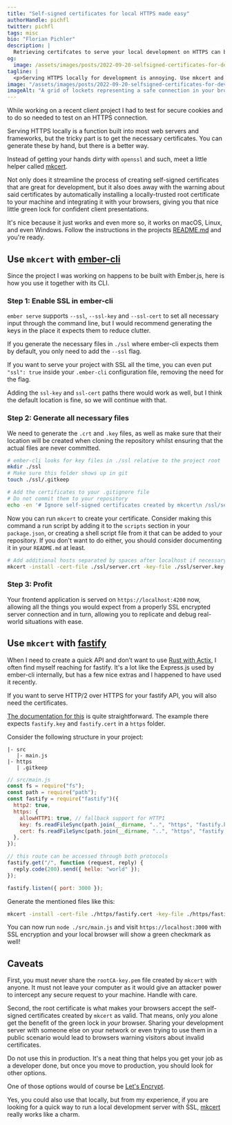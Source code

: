 ```yaml
---
title: "Self-signed certificates for local HTTPS made easy"
authorHandle: pichfl
twitter: pichfl
tags: misc
bio: "Florian Pichler"
description: |
  Retrieving certifcates to serve your local development on HTTPS can be cumbersome. Use mkcert to automate the process, here is how.
og:
  image: /assets/images/posts/2022-09-20-selfsigned-certificates-for-development/og-image.png
tagline: |
  <p>Serving HTTPS locally for development is annoying. Use mkcert and get started in minutes.</p>
image: "/assets/images/posts/2022-09-20-selfsigned-certificates-for-development/signed.jpg"
imageAlt: "A grid of lockets representing a safe connection in your browser"
---
```


While working on a recent client project I had to test for secure cookies and to
do so needed to test on an HTTPS connection.

Serving HTTPS locally is a function built into most web servers and frameworks,
but the tricky part is to get the necessary certificates. You can generate these
by hand, but there is a better way.

Instead of getting your hands dirty with `openssl` and such, meet a little
helper called [mkcert][mkcert].

[mkcert]: https://github.com/FiloSottile/mkcert/

Not only does it streamline the process of creating self-signed certificates
that are great for development, but it also does away with the warning about
said certificates by automatically installing a locally-trusted root certificate
to your machine and integrating it with your browsers, giving you that nice
little green lock for confident client presentations.

It's nice because it just works and even more so, it works on macOS, Linux, and
even Windows. Follow the instructions in the projects [README.md][readme] and
you're ready.

## Use `mkcert` with [ember-cli][ember-cli]

Since the project I was working on happens to be built with Ember.js, here is
how you use it together with its CLI.

### Step 1: Enable SSL in ember-cli

`ember serve` supports `--ssl`, `--ssl-key` and `--ssl-cert` to set all
necessary input through the command line, but I would recommend generating the
keys in the place it expects them to reduce clutter.

If you generate the necessary files in `./ssl` where ember-cli expects them by
default, you only need to add the `--ssl` flag.

If you want to serve your project with SSL all the time, you can even put
`"ssl": true` inside your `.ember-cli` configuration file, removing the need for
the flag.

Adding the `ssl-key` and `ssl-cert` paths there would work as well, but I think
the default location is fine, so we will continue with that.

### Step 2: Generate all necessary files

We need to generate the `.crt` and `.key` files, as well as make sure that their
location will be created when cloning the repository whilst ensuring that the
actual files are never committed.

```bash
# ember-cli looks for key files in ./ssl relative to the project root
mkdir ./ssl
# Make sure this folder shows up in git
touch ./ssl/.gitkeep

# Add the certificates to your .gitignore file
# Do not commit them to your repository
echo -en '# Ignore self-signed certificates created by mkcert\n /ssl/server.crt\n/ssl/server.key\n' >> .gitignore
```

Now you can run `mkcert` to create your certificate. Consider making this
command a run script by adding it to the `scripts` section in your
`package.json`, or creating a shell script file from it that can be added to
your repository. If you don't want to do either, you should consider documenting
it in your `README.md` at least.

```bash
# Add additional hosts separated by spaces after localhost if necessary
mkcert -install -cert-file ./ssl/server.crt -key-file ./ssl/server.key localhost
```

### Step 3: Profit

Your frontend application is served on `https://localhost:4200` now, allowing
all the things you would expect from a properly SSL encrypted server connection
and in turn, allowing you to replicate and debug real-world situations with
ease.

## Use `mkcert` with [fastify][fastify]

When I need to create a quick API and don’t want to use [Rust with
Actix][actix], I often find myself reaching for fastify. It's a lot like the
Express.js used by ember-cli internally, but has a few nice extras and I
happened to have used it recently.

If you want to serve HTTP/2 over HTTPS for your fastify API, you will also need
the certificates.

[The documentation for this][fastify-https] is quite straightforward. The
example there expects `fastify.key` and `fastify.cert` in a `https` folder.

Consider the following structure in your project:

```
|- src
   |- main.js
|- https
   | .gitkeep
```

```js
// src/main.js
const fs = require("fs");
const path = require("path");
const fastify = require("fastify")({
  http2: true,
  https: {
    allowHTTP1: true, // fallback support for HTTP1
    key: fs.readFileSync(path.join(__dirname, "..", "https", "fastify.key")),
    cert: fs.readFileSync(path.join(__dirname, "..", "https", "fastify.cert")),
  },
});

// this route can be accessed through both protocols
fastify.get("/", function (request, reply) {
  reply.code(200).send({ hello: "world" });
});

fastify.listen({ port: 3000 });
```

Generate the mentioned files like this:

```bash
mkcert -install -cert-file ./https/fastify.cert -key-file ./https/fastify.key localhost
```

You can now run `node ./src/main.js` and visit `https://localhost:3000` with SSL
encryption and your local browser will show a green checkmark as well!

## Caveats

First, you must never share the `rootCA-key.pem` file created by `mkcert` with
anyone. It must not leave your computer as it would give an attacker power to
intercept any secure request to your machine. Handle with care.

Second, the root certificate is what makes your browsers accept the self-signed
certificates created by `mkcert` as valid. That means, only _you_ alone get the
benefit of the green lock in _your_ browser. Sharing your development server
with someone else on your network or even trying to use them in a public
scenario would lead to browsers warning visitors about invalid certificates.

Do not use this in production. It's a neat thing that helps you get your job as
a developer done, but once you move to production, you should look for other
options.

One of those options would of course be [Let's Encrypt][letsencrypt].

Yes, you could also use that locally, but from my experience, if you are looking
for a quick way to run a local development server with SSL, [mkcert][mkcert]
really works like a charm.

[actix]: https://actix.rs/docs/http2/
[ember-cli]: https://cli.emberjs.com/
[fastify-https]:
  https://www.fastify.io/docs/latest/Reference/HTTP2/#secure-https
[fastify]: https://www.fastify.io
[letsencrypt]: https://letsencrypt.org
[readme]:
  https://github.com/FiloSottile/mkcert/blob/master/README.md#installation
